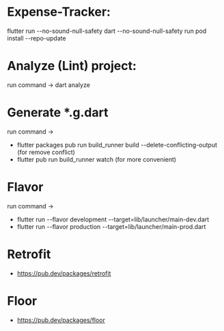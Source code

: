 # Expense-Tracker:
flutter run --no-sound-null-safety
dart --no-sound-null-safety 
run pod install --repo-update 
# Analyze (Lint) project: 
run command -> dart analyze

# Generate *.g.dart
run command -> 
- flutter packages pub run build_runner build --delete-conflicting-output (for remove conflict)
- flutter pub run build_runner watch (for more convenient)

# Flavor 
run command ->
- flutter run --flavor development --target=lib/launcher/main-dev.dart
- flutter run --flavor production --target=lib/launcher/main-prod.dart

# Retrofit 
- https://pub.dev/packages/retrofit

# Floor 
- https://pub.dev/packages/floor
